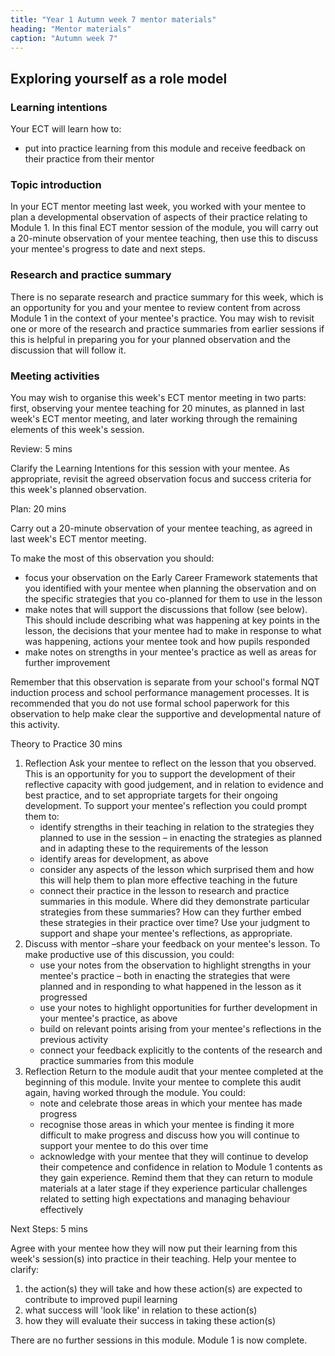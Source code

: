 ```yaml
---
title: "Year 1 Autumn week 7 mentor materials"
heading: "Mentor materials"
caption: "Autumn week 7"
---
```


## Exploring yourself as a role model

### Learning intentions

Your ECT will learn how to:

- put into practice learning from this module and receive feedback on their practice from their mentor

### Topic introduction

In your ECT mentor meeting last week, you worked with your mentee to plan a developmental observation of aspects of their practice relating to Module 1. In this final ECT mentor session of the module, you will carry out a 20-minute observation of your mentee teaching, then use this to discuss your mentee's progress to date and next steps.

### Research and practice summary

There is no separate research and practice summary for this week, which is an opportunity for you and your mentee to review content from across Module 1 in the context of your mentee's practice. You may wish to revisit one or more of the research and practice summaries from earlier sessions if this is helpful in preparing you for your planned observation and the discussion that will follow it.

### Meeting activities

You may wish to organise this week's ECT mentor meeting in two parts: first, observing your mentee teaching for 20 minutes, as planned in last week's ECT mentor meeting, and later working through the remaining elements of this week's session.

Review: 5 mins

Clarify the Learning Intentions for this session with your mentee. As appropriate, revisit the agreed observation focus and success criteria for this week's planned observation.

Plan: 20 mins

Carry out a 20-minute observation of your mentee teaching, as agreed in last week's ECT mentor meeting.

To make the most of this observation you should:

- focus your observation on the Early Career Framework statements that you identified with your mentee when planning the observation and on the specific strategies that you co-planned for them to use in the lesson
- make notes that will support the discussions that follow (see below). This should include describing what was happening at key points in the lesson, the decisions that your mentee had to make in response to what was happening, actions your mentee took and how pupils responded
- make notes on strengths in your mentee's practice as well as areas for further improvement

Remember that this observation is separate from your school's formal NQT induction process and school performance management processes. It is recommended that you do not use formal school paperwork for this observation to help make clear the supportive and developmental nature of this activity.

Theory to Practice 30 mins

1. Reflection
   Ask your mentee to reflect on the lesson that you observed. This is an opportunity for you to support the development of their reflective capacity with good judgement, and in relation to evidence and best practice, and to set appropriate targets for their ongoing development.
   To support your mentee's reflection you could prompt them to:
   - identify strengths in their teaching in relation to the strategies they planned to use in the session – in enacting the strategies as planned and in adapting these to the requirements of the lesson
   - identify areas for development, as above
   - consider any aspects of the lesson which surprised them and how this will help them to plan more effective teaching in the future
   - connect their practice in the lesson to research and practice summaries in this module. Where did they demonstrate particular strategies from these summaries? How can they further embed these strategies in their practice over time?
   Use your judgment to support and shape your mentee's reflections, as appropriate.
2. Discuss with mentor –share your feedback on your mentee's lesson.
   To make productive use of this discussion, you could:
   - use your notes from the observation to highlight strengths in your mentee's practice – both in enacting the strategies that were planned and in responding to what happened in the lesson as it progressed
   - use your notes to highlight opportunities for further development in your mentee's practice, as above
   - build on relevant points arising from your mentee's reflections in the previous activity
   - connect your feedback explicitly to the contents of the research and practice summaries from this module
3. Reflection
   Return to the module audit that your mentee completed at the beginning of this module. Invite your mentee to complete this audit again, having worked through the module. You could:
   - note and celebrate those areas in which your mentee has made progress
   - recognise those areas in which your mentee is finding it more difficult to make progress and discuss how you will continue to support your mentee to do this over time
   - acknowledge with your mentee that they will continue to develop their competence and confidence in relation to Module 1 contents as they gain experience. Remind them that they can return to module materials at a later stage if they experience particular challenges related to setting high expectations and managing behaviour effectively

Next Steps: 5 mins

Agree with your mentee how they will now put their learning from this week's session(s) into practice in their teaching. Help your mentee to clarify:

1. the action(s) they will take and how these action(s) are expected to contribute to improved pupil learning
2. what success will 'look like' in relation to these action(s)
3. how they will evaluate their success in taking these action(s)

There are no further sessions in this module. Module 1 is now complete.
